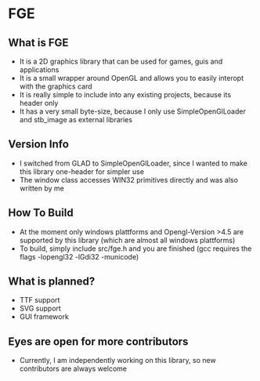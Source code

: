﻿# FGE
## What is FGE
* It is a 2D graphics library that can be used for games, guis and applications
* It is a small wrapper around OpenGL and allows you to easily interopt with the graphics card
* It is really simple to include into any existing projects, because its header only
* It has a very small byte-size, because I only use SimpleOpenGlLoader and stb_image as external libraries
## Version Info
* I switched from GLAD to SimpleOpenGlLoader, since I wanted to make this library one-header for simpler use
* The window class accesses WIN32 primitives directly and was also written by me
## How To Build
* At the moment only windows plattforms and Opengl-Version >4.5 are supported by this library (which are almost all windows plattforms)
* To build, simply include src/fge.h and you are finished (gcc requires the flags -lopengl32 -lGdi32 -municode)
## What is planned?
* TTF support
* SVG support
* GUI framework 
## Eyes are open for more contributors
* Currently, I am independently working on this library, so new contributors are always welcome
  

